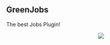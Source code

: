 [statistics]: https://bstats.org/plugin/bukkit/GreenJobs


<h2>GreenJobs</h2>
The best Jobs Plugin!
 
<p align="center">
    <a href="https://bstats.org/plugin/bukkit/GreenJobs" title="GreenJobs on bStats">
        <img src="https://bstats.org/signatures/bukkit/GreenJobs.svg" />
    </a>
</p>
